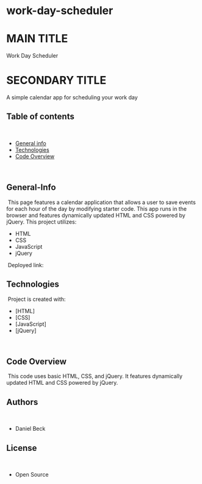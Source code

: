 # work-day-scheduler

# MAIN TITLE

Work Day Scheduler

# SECONDARY TITLE

A simple calendar app for scheduling your work day

## Table of contents
​
- [General info](#General-Info)
- [Technologies](#Technologies)
- [Code Overview](#Code-Overview)

​
## General-Info
​
This page features a calendar application that allows a user to save events for each hour of the day by modifying starter code. This app runs in the browser and features dynamically updated HTML and CSS powered by jQuery.
This project utilizes:

- HTML
- CSS
- JavaScript
- jQuery

​
Deployed link: 
​
## Technologies
​
Project is created with:
​
- [HTML]
- [CSS]
- [JavaScript]
- [jQuery]

​
## Code Overview
​
This code uses basic HTML, CSS, and jQuery. It features dynamically updated HTML and CSS powered by jQuery. 
​
## Authors
​
- Daniel Beck
​
## License
​
- Open Source
​
​
​
​
​
​